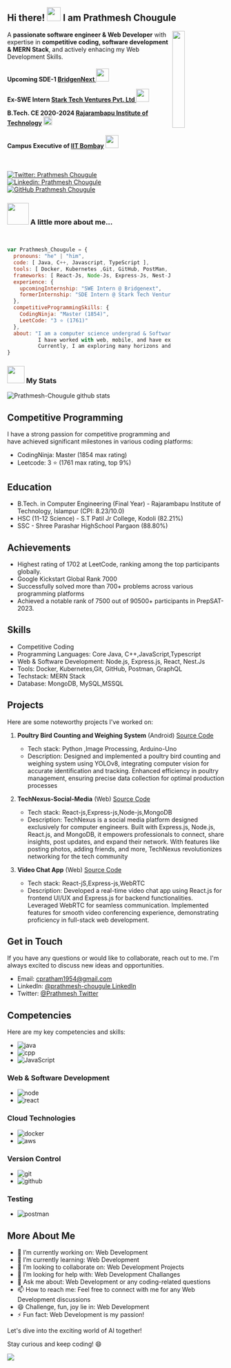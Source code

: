 
<div>

## Hi there! <img src="https://media.giphy.com/media/cLGu3Icy4OImKOJpai/giphy.gif" width="32"> I am Prathmesh Chougule

<img align='right' src="https://media1.giphy.com/media/St8Fupl4K8Lyl5E9G7/giphy.gif?cid=ecf05e47z9x7dwocmvenuctj07lj7sfrhua3xqsoklr0cch4&ep=v1_gifs_related&rid=giphy.gif&ct=s" width="24%">

A **passionate software engineer & Web Developer** with expertise in **competitive coding, software development & MERN Stack**, and actively enhacing my Web Development Skills.

</div>


<h4>
<p >

  Upcoming SDE-1 <a href="https://www.bridgenext.com/">BridgenNext
  </a>
   <img  src="https://s.yimg.com/ny/api/res/1.2/bF4bSBEXDULk7XoP3unP8A--/YXBwaWQ9aGlnaGxhbmRlcjt3PTEyMDA7aD0xODM-/https://media.zenfs.com/en/business-wire.com/0d0300418c9eede45f9e88281aaba65b" width="30">
</p>


<p >

  Ex-SWE Intern <a href="https://www.starktechventures.com/">Stark Tech Ventures Pvt. Ltd
  </a>
   <img  src="https://www.starktechventures.com/assets/img/STARK%20TECH%20LOGO.png" width="30">
</p>

<p>

  B.Tech. CE 2020-2024 <a href="https://www.ddu.ac.in/">Rajarambapu Institute of Technology</a>
   <img src="https://media.giphy.com/media/EzWeaUtmerGTiNbZF6/giphy.gif" width="20">
</p>

<p style="margin-top:20px">

  Campus Executive of <a href="https://www.tcs.com/">IIT Bombay</a>
<img src="https://media.giphy.com/media/d33yf9SI1RsdSA0H7u/giphy.gif" width="30">  
</p>  


</h4>
<br/>

[![Twitter: Prathmesh Chougule](https://img.shields.io/twitter/follow/Pratham138?style=social)](https://twitter.com/Pratham138)
[![Linkedin: Prathmesh Chougule ](https://img.shields.io/badge/--prathmesh--chougule--866a7b204-blue?style=flat-square&logo=Linkedin&logoColor=white&link=https://www.linkedin.com/in/prathmesh-chougule-866a7b204/)](https://www.linkedin.com/in/prathmesh-chougule-866a7b204/)
[![GitHub Prathmesh Chougule](https://img.shields.io/github/followers/Prathmesh2712?label=follow&style=social)](https://github.com/Prathmesh2712)



### <img src="https://media.giphy.com/media/D1kBaRvs9LmaYU3CsF/giphy.gif" width="50"> A little more about me...  

<br/>

```javascript
var Prathmesh_Chougule = {
  pronouns: "he" | "him",
  code: [ Java, C++, Javascript, TypeScript ],
  tools: [ Docker, Kubernetes ,Git, GitHub, PostMan, VS Code, IntelliJ],
  frameworks: [ React-Js, Node-Js, Express-Js, Nest-Js, Next-Js ],
  experience: {
    upcomingInternship: "SWE Intern @ Bridgenext",
    formerInternship: "SDE Intern @ Stark Tech Ventures Pvt. Ltd",
  },
  competitiveProgrammingSkills: {
    CodingNinja: "Master (1854)",
    LeetCode: "3 ⭐ (1761)"
  },
  about: "I am a computer science undergrad & Software Engineer who is passionate about learning and creating solutions.\n
          I have worked with web, mobile, and have experience in Machine Learning.\n
          Currently, I am exploring many horizons and participating in competitive programming."
}


```


### <img src="https://media.giphy.com/media/cj87CxfRtrUifF3Ryk/giphy.gif" width="40"> My Stats 
![Prathmesh-Chougule github stats](https://github-readme-stats.vercel.app/api?username=Prathmesh2712&show_icons=true)  


## Competitive Programming

I have a strong passion for competitive programming and have achieved significant milestones in various coding platforms:

- CodingNinja: Master (1854 max rating)
- Leetcode: 3 ⭐ (1761 max rating, top 9%)

## Education

- B.Tech. in Computer Engineering (Final Year) - Rajarambapu Institute of Technology, Islampur (CPI: 8.23/10.0)
- HSC (11-12 Science) - S.T Patil Jr College, Kodoli (82.21%)
- SSC - Shree Parashar HighSchool Pargaon (88.80%)

## Achievements

- Highest rating of 1702 at LeetCode, ranking among the top participants globally.
- Google Kickstart Global Rank 7000 
- Successfully solved more than 700+ problems across various programming platforms
- Achieved a notable rank of 7500 out of 90500+ participants in PrepSAT-2023.


## Skills

- Competitive Coding
- Programming Languages: Core Java, C++,JavaScript,Typescript
- Web & Software Development: Node.js, Express.js, React, Nest.Js
- Tools: Docker, Kubernetes,Git, GitHub, Postman, GraphQL
- Techstack: MERN Stack
- Database: MongoDB, MySQL,MSSQL



## Projects

Here are some noteworthy projects I've worked on:



1. **Poultry Bird Counting and Weighing System** (Android) [Source Code](https://#)
   - Tech stack: Python ,Image Processing, Arduino-Uno
   - Description: Designed and implemented a poultry bird counting and weighing system using YOLOv8, integrating computer vision for
accurate identification and tracking. Enhanced efficiency in poultry management, ensuring precise data collection for
optimal production processes

2. **TechNexus-Social-Media** (Web) [Source Code](https://github.com/Prathmesh2712/TechNexus-Social-Media)
   - Tech stack: React-js,Express-js,Node-js,MongoDB
   - Description:  TechNexus is a social media platform designed exclusively for computer engineers. Built with Express.js, Node.js,
React.js, and MongoDB, it empowers professionals to connect, share insights, post updates, and expand their network.
With features like posting photos, adding friends, and more, TechNexus revolutionizes networking for the tech community

3. **Video Chat App** (Web) [Source Code](https://github.com/Prathmesh2712/Video-chat-app)
   - Tech stack: React-jS,Express-js,WebRTC
   - Description: Developed a real-time video chat app using React.js for frontend UI/UX and Express.js for backend functionalities.
Leveraged WebRTC for seamless communication. Implemented features for smooth video conferencing experience,
demonstrating proficiency in full-stack web development.


## Get in Touch

If you have any questions or would like to collaborate, reach out to me. I'm always excited to discuss new ideas and opportunities.

- Email: [cpratham1954@gmail.com](mailto:cpratham1954@gmail.com)
- LinkedIn: [@prathmesh-chougule LinkedIn](https://www.linkedin.com/in/prathmesh-chougule-866a7b204/)
- Twitter: [@Prathmesh Twitter](https://twitter.com/Pratham138)
  




## Competencies


Here are my key competencies and skills:

- ![java](https://img.shields.io/badge/java-%FFA500.svg?style=for-the-badge&logo=java&logoColor=white)
- ![cpp](https://img.shields.io/badge/c%2B%2B-%2300599C.svg?style=for-the-badge&logo=c%2B%2B&logoColor=white)
- ![JavaScript](https://img.shields.io/badge/JavaScript-%23F7DF1E.svg?style=for-the-badge&logo=javascript&logoColor=black)

### Web & Software Development

- ![node](https://img.shields.io/badge/node.js-%23339933.svg?style=for-the-badge&logo=node.js&logoColor=white) 
- ![react](https://img.shields.io/badge/react-%2361DAFB.svg?style=for-the-badge&logo=react&logoColor=white)


### Cloud Technologies

- ![docker](https://img.shields.io/badge/docker-%232496ED.svg?style=for-the-badge&logo=docker&logoColor=white) 
- ![aws](https://img.shields.io/badge/AWS-%23FF9900.svg?style=for-the-badge&logo=amazon-aws&logoColor=white) 

### Version Control

- ![git](https://img.shields.io/badge/git-%23F05033.svg?style=for-the-badge&logo=git&logoColor=white) 
- ![github](https://img.shields.io/badge/github-%23181717.svg?style=for-the-badge&logo=github&logoColor=white) 


### Testing

- ![postman](https://img.shields.io/badge/postman-%23FF6C37.svg?style=for-the-badge&logo=postman&logoColor=white) 





## More About Me

<!--
- 🔭 I’m currently working on: Competitive programming
- 🌱 I’m currently learning: Competitive programming
- 👯 I’m looking to collaborate on: Competitive programming projects
- 🤔 I’m looking for help with: Competitive programming challenges
- 💬 Ask me about: Competitive programming or any coding-related questions
- 📫 How to reach me: Feel free to connect with me for any competitive programming discussions
- 😄 Challenge, fun, joy lie in: Competitive programming
- ⚡ Fun fact: Competitive programming is my passion!
-->

-  🔭 I’m currently working on: Web Development
- 🌱 I’m currently learning: Web Development
- 👯 I’m looking to collaborate on: Web Development Projects
- 🤔 I’m looking for help with: Web Development Challanges
- 💬 Ask me about: Web Development or any coding-related questions
- 📫 How to reach me: Feel free to connect with me for any Web Development discussions
- 😄 Challenge, fun, joy lie in: Web Development
- ⚡ Fun fact: Web Development is my passion!

Let's dive into the exciting world of AI together!

Stay curious and keep coding! 😄

<img src="https://github-profile-trophy.vercel.app/?username=Prathmesh2712">
